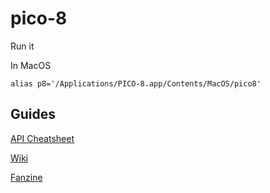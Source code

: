 # pico-8

Run it

In MacOS

```
alias p8='/Applications/PICO-8.app/Contents/MacOS/pico8'
```

## Guides

[API Cheatsheet](https://neko250.github.io/pico8-api/)

[Wiki](https://pico-8.fandom.com/wiki/Pico-8_Wikia)

[Fanzine](https://sectordub.itch.io/pico-8-fanzine-1)
